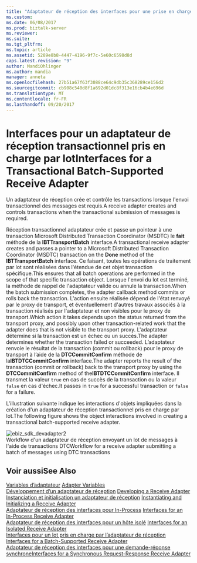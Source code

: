 ```yaml
---
title: "Adaptateur de réception des interfaces pour une prise en charge de traitement par lots | Documents Microsoft"
ms.custom: 
ms.date: 06/08/2017
ms.prod: biztalk-server
ms.reviewer: 
ms.suite: 
ms.tgt_pltfrm: 
ms.topic: article
ms.assetid: 5289e8b8-4447-4196-9f7c-5e60c6598d8d
caps.latest.revision: "9"
author: MandiOhlinger
ms.author: mandia
manager: anneta
ms.openlocfilehash: 27b51a67f63f3088ce64c9db35c368289ce156d2
ms.sourcegitcommit: cb908c540d8f1a692d01dc8f313e16cb4b4e696d
ms.translationtype: MT
ms.contentlocale: fr-FR
ms.lasthandoff: 09/20/2017
---
```

# <a name="interfaces-for-a-transactional-batch-supported-receive-adapter"></a><span data-ttu-id="94c70-102">Interfaces pour un adaptateur de réception transactionnel pris en charge par lot</span><span class="sxs-lookup"><span data-stu-id="94c70-102">Interfaces for a Transactional Batch-Supported Receive Adapter</span></span>
<span data-ttu-id="94c70-103">Un adaptateur de réception crée et contrôle les transactions lorsque l'envoi transactionnel des messages est requis.</span><span class="sxs-lookup"><span data-stu-id="94c70-103">A receive adapter creates and controls transactions when the transactional submission of messages is required.</span></span>  
  
 <span data-ttu-id="94c70-104">Réception transactionnel adaptateur crée et passe un pointeur à une transaction Microsoft Distributed Transaction Coordinator (MSDTC) le **fait** méthode de la **IBTTransportBatch** interface.</span><span class="sxs-lookup"><span data-stu-id="94c70-104">A transactional receive adapter creates and passes a pointer to a Microsoft Distributed Transaction Coordinator (MSDTC) transaction on the **Done** method of the **IBTTransportBatch** interface.</span></span> <span data-ttu-id="94c70-105">Ce faisant, toutes les opérations de traitement par lot sont réalisées dans l'étendue de cet objet transaction spécifique.</span><span class="sxs-lookup"><span data-stu-id="94c70-105">This ensures that all batch operations are performed in the scope of that specific transaction object.</span></span> <span data-ttu-id="94c70-106">Lorsque l'envoi du lot est terminé, la méthode de rappel de l'adaptateur valide ou annule la transaction.</span><span class="sxs-lookup"><span data-stu-id="94c70-106">When the batch submission completes, the adapter callback method commits or rolls back the transaction.</span></span> <span data-ttu-id="94c70-107">L'action ensuite réalisée dépend de l'état renvoyé par le proxy de transport, et éventuellement d'autres travaux associés à la transaction réalisés par l'adaptateur et non visibles pour le proxy de transport.</span><span class="sxs-lookup"><span data-stu-id="94c70-107">Which action it takes depends upon the status returned from the transport proxy, and possibly upon other transaction-related work that the adapter does that is not visible to the transport proxy.</span></span> <span data-ttu-id="94c70-108">L'adaptateur détermine si la transaction est un échec ou un succès.</span><span class="sxs-lookup"><span data-stu-id="94c70-108">The adapter determines whether the transaction failed or succeeded.</span></span> <span data-ttu-id="94c70-109">L’adaptateur renvoie le résultat de la transaction (commit ou rollback) pour le proxy de transport à l’aide de la **DTCCommitConfirm** méthode de la**IBTDTCCommitConfirm** interface.</span><span class="sxs-lookup"><span data-stu-id="94c70-109">The adapter reports the result of the transaction (commit or rollback) back to the transport proxy by using the **DTCCommitConfirm** method of the**IBTDTCCommitConfirm** interface.</span></span> <span data-ttu-id="94c70-110">Il transmet la valeur `true` en cas de succès de la transaction ou la valeur `false` en cas d'échec.</span><span class="sxs-lookup"><span data-stu-id="94c70-110">It passes in `true` for a successful transaction or `false` for a failure.</span></span>  
  
 <span data-ttu-id="94c70-111">L'illustration suivante indique les interactions d'objets impliquées dans la création d'un adaptateur de réception transactionnel pris en charge par lot.</span><span class="sxs-lookup"><span data-stu-id="94c70-111">The following figure shows the object interactions involved in creating a transactional batch-supported receive adapter.</span></span>  
  
 ![](../core/media/ebiz-sdk-devadapter2.gif "ebiz_sdk_devadapter2")  
<span data-ttu-id="94c70-112">Workflow d'un adaptateur de réception envoyant un lot de messages à l'aide de transactions DTC</span><span class="sxs-lookup"><span data-stu-id="94c70-112">Workflow for a receive adapter submitting a batch of messages using DTC transactions</span></span>  
  
## <a name="see-also"></a><span data-ttu-id="94c70-113">Voir aussi</span><span class="sxs-lookup"><span data-stu-id="94c70-113">See Also</span></span>  
 <span data-ttu-id="94c70-114">[Variables d’adaptateur](../core/adapter-variables.md) </span><span class="sxs-lookup"><span data-stu-id="94c70-114">[Adapter Variables](../core/adapter-variables.md) </span></span>  
 <span data-ttu-id="94c70-115">[Développement d’un adaptateur de réception](../core/developing-a-receive-adapter.md) </span><span class="sxs-lookup"><span data-stu-id="94c70-115">[Developing a Receive Adapter](../core/developing-a-receive-adapter.md) </span></span>  
 <span data-ttu-id="94c70-116">[Instanciation et initialisation un adaptateur de réception](../core/instantiating-and-initializing-a-receive-adapter.md) </span><span class="sxs-lookup"><span data-stu-id="94c70-116">[Instantiating and Initializing a Receive Adapter](../core/instantiating-and-initializing-a-receive-adapter.md) </span></span>  
 <span data-ttu-id="94c70-117">[Adaptateur de réception des interfaces pour In-Process](../core/interfaces-for-an-in-process-receive-adapter.md) </span><span class="sxs-lookup"><span data-stu-id="94c70-117">[Interfaces for an In-Process Receive Adapter](../core/interfaces-for-an-in-process-receive-adapter.md) </span></span>  
 <span data-ttu-id="94c70-118">[Adaptateur de réception des interfaces pour un hôte isolé](../core/interfaces-for-an-isolated-receive-adapter.md) </span><span class="sxs-lookup"><span data-stu-id="94c70-118">[Interfaces for an Isolated Receive Adapter](../core/interfaces-for-an-isolated-receive-adapter.md) </span></span>  
 <span data-ttu-id="94c70-119">[Interfaces pour un lot pris en charge par l’adaptateur de réception](../core/interfaces-for-a-batch-supported-receive-adapter.md) </span><span class="sxs-lookup"><span data-stu-id="94c70-119">[Interfaces for a Batch-Supported Receive Adapter](../core/interfaces-for-a-batch-supported-receive-adapter.md) </span></span>  
 [<span data-ttu-id="94c70-120">Adaptateur de réception des interfaces pour une demande-réponse synchrone</span><span class="sxs-lookup"><span data-stu-id="94c70-120">Interfaces for a Synchronous Request-Response Receive Adapter</span></span>](../core/interfaces-for-a-synchronous-request-response-receive-adapter.md)